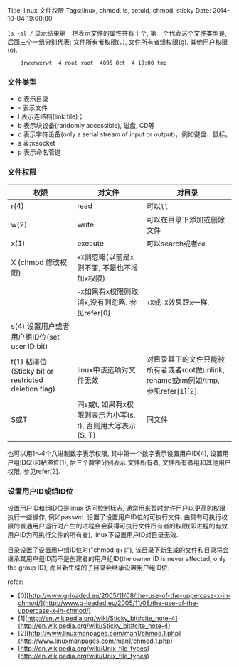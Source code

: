 Title: linux 文件权限
Tags:linux, chmod, ls, setuid, chmod, sticky
Date: 2014-10-04 19:00:00

`ls -al /`  显示结果第一栏表示文件的属性共有十个, 第一个代表这个文件类型是, 后面三个一组分别代表: 文件所有者权限(u), 文件所有者组权限(g), 其他用户权限(o).

        drwxrwxrwt  4 root root  4096 Oct  4 19:00 tmp

### 文件类型  

- d 表示目录  
- \- 表示文件  
- l 表示连结档(link file)；   
- b 表示块设备(randomly accessible), 磁盘, CD等  
- c 表示字符设备(only a serial stream of input or output)，例如键盘、鼠标。   
- s 表示socket
- p 表示命名管道

### 文件权限  

权限| 对文件                      | 对目录
----|-----------------------------|--------------------------------------
r(4)| read                        | 可以`ll`
w(2)| write                       | 可以在目录下添加或删除文件
x(1)| execute                     | 可以search或者`cd`
X (chmod 修改权限)|`+X`则忽略(以前是x则不变, 不是也不增加x权限)|
    |`-X`如果有x权限则取消x,没有则忽略. 参见refer[0] | `+X`或`-X`效果跟`x`一样, 
s(4) 设置用户或者用户组ID位(set user ID bit)| |
t(1) 粘滞位(Sticky bit or restricted deletion flag)| linux中该选项对文件无效|对目录其下的文件只能被所有者或者root做unlink, rename或rm例如/tmp, 参见refer[1][2].
S或T| 同s或t, 如果有x权限则表示为小写(s, t), 否则用大写表示(S, T)| 同文件
    
也可以用1～4个八进制数字表示权限, 其中第一个数字表示设置用户ID(4), 设置用户组ID(2)和粘滞位(1), 后三个数字分别表示:文件所有者, 文件所有者组和其他用户权限, 参见refer[2].

### 设置用户ID或组ID位  
设置用户ID和组ID位是linux 访问控制标志, 通常用来暂时允许用户以更高的权限执行一些操作, 例如passwd. 设置了设置用户ID位的可执行文件, 由具有可执行权限的普通用户运行时产生的进程会会获得可执行文件所有者的权限(即进程的有效用户ID为可执行文件的所有者), linux下设置用户ID对目录无效. 

目录设置了设置用户组ID位时("chmod g+s"), 该目录下新生成的文件和目录将会继承其用户组ID而不是创建者的用户组ID(the owner ID is never affected, only the group ID), 而且新生成的子目录会继承设置用户组ID位.

refer:

- [0][http://www.g-loaded.eu/2005/11/08/the-use-of-the-uppercase-x-in-chmod/](http://www.g-loaded.eu/2005/11/08/the-use-of-the-uppercase-x-in-chmod/)
- [1][http://en.wikipedia.org/wiki/Sticky_bit#cite_note-4](http://en.wikipedia.org/wiki/Sticky_bit#cite_note-4)
- [2][http://www.linuxmanpages.com/man1/chmod.1.php](http://www.linuxmanpages.com/man1/chmod.1.php)
- [http://en.wikipedia.org/wiki/Unix_file_types](http://en.wikipedia.org/wiki/Unix_file_types)
